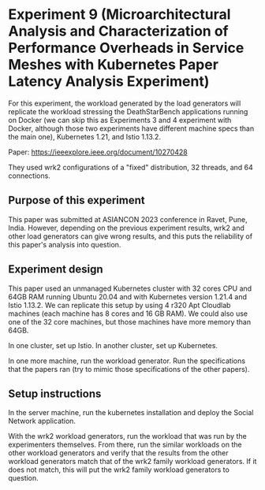 # Experiment 9 (Microarchitectural Analysis and Characterization of Performance Overheads in Service Meshes with Kubernetes Paper Latency Analysis Experiment)

For this experiment, the workload generated by the load generators will replicate the workload stressing the DeathStarBench applications running on Docker (we can skip this as Experiments 3 and 4 experiment with Docker, although those two experiments have different machine specs than the main one), Kubernetes 1.21, and Istio 1.13.2.

Paper: https://ieeexplore.ieee.org/document/10270428

They used wrk2 configurations of a "fixed" distribution, 32 threads, and 64 connections. 

## Purpose of this experiment
This paper was submitted at ASIANCON 2023 conference in Ravet, Pune, India. However, depending on the previous experiment results, wrk2 and other load generators can give wrong results, and this puts the reliability of this paper's analysis into question.

## Experiment design
This paper used an unmanaged Kubernetes cluster with 32 cores CPU and 64GB RAM running Ubuntu 20.04 and with Kubernetes version 1.21.4 and Istio 1.13.2. We can replicate this setup by using 4 r320 Apt Cloudlab machines (each machine has 8 cores and 16 GB RAM). We could also use one of the 32 core machines, but those machines have more memory than 64GB.

In one cluster, set up Istio. In another cluster, set up Kubernetes. 

In one more machine, run the workload generator. Run the specifications that the papers ran (try to mimic those specifications of the other papers).

## Setup instructions
In the server machine, run the kubernetes installation and deploy the Social Network application.

With the wrk2 workload generators, run the workload that was run by the experimenters themselves. From there, run the similar workloads on the other workload generators and verify that the results from the other workload generators match that of the wrk2 family workload generators. If it does not match, this will put the wrk2 family workload generators to question.